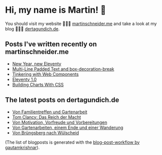# Hi, my name is Martin! 👋 
You should visit my website 👨🏼‍💻  [martinschneider.me](https://martinschneider.me) and take a look at my blog 🤷🏼‍♂️ [dertagundich.de](https://www.dertagundich.de).

## Posts I've written recently on martinschneider.me
<!-- MSME-POST-LIST:START -->
- [New Year, new Eleventy](https://martinschneider.me/articles/new-year-new-eleventy/)
- [Multi-Line Padded Text and box-decoration-break](https://martinschneider.me/articles/multi-line-padded-text-and-box-decoration-break/)
- [Tinkering with Web Components](https://martinschneider.me/articles/tinkering-with-web-components/)
- [Eleventy 1.0](https://martinschneider.me/articles/eleventy-1-0/)
- [Building Charts With CSS](https://martinschneider.me/articles/building-charts-with-css/)
<!-- MSME-POST-LIST:END -->

## The latest posts on dertagundich.de
<!-- DTUI-POST-LIST:START -->
- [Von Familientreffen und Gartenarbeit](https://www.dertagundich.de/blog/2023/05/von-familientreffen-und-gartenarbeit)
- [Tom Clancy: Das Reich der Macht](https://www.dertagundich.de/blog/2023/05/tom-clancy-das-reich-der-macht)
- [Von Motivation, Vorfreude und Vorbereitungen](https://www.dertagundich.de/blog/2023/05/von-motivation-vorfreude-und-vorbereitungen)
- [Von Gartenarbeiten, einem Ende und einer Wanderung](https://www.dertagundich.de/blog/2023/05/von-gartenarbeiten-einem-ende-und-einer-wanderung)
- [Von Brüngsberg nach Wülscheid](https://www.dertagundich.de/blog/2023/05/von-brungsberg-nach-wulscheid)
<!-- DTUI-POST-LIST:END -->

(The list of blogposts is generated with the [blog-post-workflow by gautamkrishnar](https://github.com/gautamkrishnar/blog-post-workflow)).
